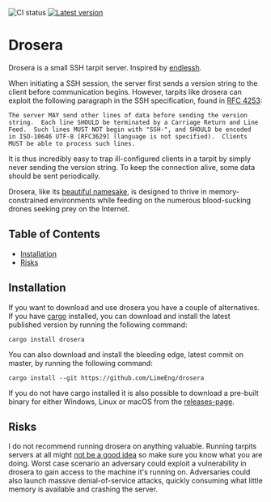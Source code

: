 ![CI status](https://github.com/LimeEng/drosera/workflows/CI/badge.svg)
[![Latest version](https://img.shields.io/crates/v/drosera.svg)](https://crates.io/crates/drosera)

# Drosera

Drosera is a small SSH tarpit server. Inspired by [endlessh](https://nullprogram.com/blog/2019/03/22/).

When initiating a SSH session, the server first sends a version string to the client before communication begins. However, tarpits like drosera can exploit the following paragraph in the SSH specification, found in [RFC 4253](https://tools.ietf.org/html/rfc4253#page-4):
```
The server MAY send other lines of data before sending the version
string.  Each line SHOULD be terminated by a Carriage Return and Line
Feed.  Such lines MUST NOT begin with "SSH-", and SHOULD be encoded
in ISO-10646 UTF-8 [RFC3629] (language is not specified).  Clients
MUST be able to process such lines.
```

It is thus incredibly easy to trap ill-configured clients in a tarpit by simply never sending the version string. To keep the connection alive, some data should be sent periodically.

Drosera, like its [beautiful namesake](https://en.wikipedia.org/wiki/Drosera), is designed to thrive in memory-constrained environments while feeding on the numerous blood-sucking drones seeking prey on the Internet.

## Table of Contents
- [Installation](#installation)
- [Risks](#risks)

## Installation

If you want to download and use drosera you have a couple of alternatives. If you have [cargo](https://www.rust-lang.org/tools/install) installed, you can download and install the latest published version by running the following command:

```
cargo install drosera
```

You can also download and install the bleeding edge, latest commit on master, by running the following command:

```
cargo install --git https://github.com/LimeEng/drosera
```

If you do not have cargo installed it is also possible to download a pre-built binary for either Windows, Linux or macOS from the [releases-page](https://github.com/LimeEng/drosera/releases).

## Risks

I do not recommend running drosera on anything valuable. Running tarpits servers at all might [not be a good idea](https://serverfault.com/questions/611063/does-tarpit-have-any-known-vulnerabilities-or-downsides) so make sure you know what you are doing. Worst case scenario an adversary could exploit a vulnerability in drosera to gain access to the machine it's running on. Adversaries could also launch massive denial-of-service attacks, quickly consuming what little memory is available and crashing the server.
